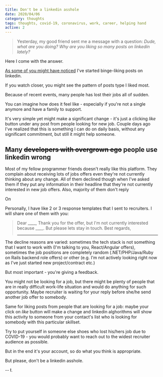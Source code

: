 ```yaml
---
title: Don't be a linkedin asshole
date: 2020/04/06
category: thoughts
tags: thoughts, covid-19, coronavirus, work, career, helping hand
active: 2
---
```


> Yesterday, my good friend sent me a message with a question: *Dude, what are you doing? Why are you liking so many posts on linkedin lately?*

Here I come with the answer.

[As some of you might have noticed](https://www.linkedin.com/in/lukaszkups/detail/recent-activity/) I've started binge-liking posts on linkedin.

If you watch closer, you might see the pattern of posts type I liked most.

Because of recent events, many people has lost their jobs all of sudden.

You can imagine how does it feel like - especially if you're not a single anymore and have a family to support.

It's very simple yet might make a significant change - it's just a clicking *like* button under any post from people looking for new job. Couple days ago I've realized that this is something I can do on daily basis, without any significant commitment, but still it might help someone.

## Many <strike>developers with overgrown ego</strike> people use linkedin wrong

<!-- --Let's make it clear: if you're using somewhat actively linkedin platform and you read all these messages you receive from recruiters about new potentially lucrative job offers then it's just a kind move to answer them - even if you're not interested.-- -->

Most of my fellow programmer friends doesn't really like this platform. They complain about receiving lots of jobs offers even they're not currently thinking about any change. All of them declined though when I've asked them if they put any information in their headline that they're not currently interested in new job offers. Also, majority of them don't reply

On

<!-- annoyed because of amount of received job offers. -->

Personally, I have like 2 or 3 response templates that I sent to recruiters. I will share one of them with you:

> Dear ____,
> Thank you for the offer, but I'm not currently interested because ____. But please lets stay in touch.
> Best regards,
> ____

The decline reasons are varied: sometimes the tech stack is not something that I want to work with (I'm talking to you, React/Angular offers), sometimes the job positions are completely random (.NET/PHP/Java/Ruby on Rails backend role offers) or other (e.g. I'm not actively looking right now as I've just started new project/contract etc.)

But most important - you're giving a feedback.

You might not be looking for a job, but there might be plenty of people that are in really difficult work-life situation and would do anything for such opportunity. Maybe recruiter is waiting for your reply before she/he send another job offer to somebody.

Same for liking posts from people that are looking for a job: maybe your click on *like* button will make a change and linkedin alghorithms will show this activity to someone from your contact's list who is looking for somebody with this particular skillset.

Try to put yourself in someone else shoes who lost his/hers job due to COVID-19 - you would probably want to reach out to the widest recruiter audience as possible.

But in the end it's your account, so do what you think is appropriate.

But please, don't be a linkedin asshole.

-- ł.

